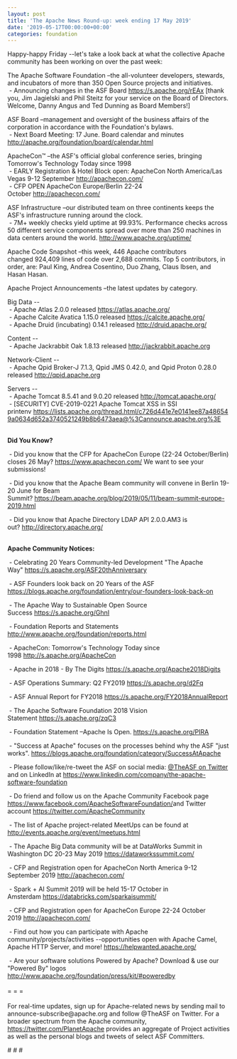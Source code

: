 ```yaml
---
layout: post
title: 'The Apache News Round-up: week ending 17 May 2019'
date: '2019-05-17T00:00:00+00:00'
categories: foundation
---
```

<div> 
    <p>Happy-happy Friday --let's take a look back at what the collective Apache community has been working on over the past week:</p> 
    <p>The Apache Software Foundation&nbsp;–the all-volunteer developers, stewards, and incubators of more than 350 Open Source projects and initiatives.<br />&nbsp;- Announcing changes in the ASF Board <a href="https://s.apache.org/rEAx">https://s.apache.org/rEAx</a>&nbsp;[thank you, Jim Jagielski and Phil Steitz for your service on the Board of Directors. Welcome,&nbsp;Danny Angus and Ted Dunning as Board Members!]</p> 
    <p>ASF Board –management and oversight of the business affairs of the corporation in accordance with the Foundation's bylaws.<br />&nbsp;- Next Board Meeting: 17 June. Board calendar and minutes <a href="http://apache.org/foundation/board/calendar.html">http://apache.org/foundation/board/calendar.html</a></p> 
    <div> 
      <p>ApacheCon™ –the ASF's official global conference series, bringing Tomorrow's Technology Today since 1998<br />&nbsp;- EARLY Registration &amp; Hotel Block open: ApacheCon North America/Las Vegas 9-12 September&nbsp;<a href="http://apachecon.com/">http://apachecon.com/</a> <br />&nbsp;- CFP OPEN ApacheCon Europe/Berlin 22-24 October&nbsp;<a href="http://apachecon.com/">http://apachecon.com/</a></p> 
      <p>ASF Infrastructure –our distributed team on three continents keeps the ASF's infrastructure running around the clock.<br />&nbsp;- 7M+ weekly checks yield uptime at 99.93%. Performance checks across 50 different service components spread over more than 250 machines in data centers around the world.&nbsp;<a href="http://www.apache.org/uptime/">http://www.apache.org/uptime/</a></p> 
      <p>Apache Code Snapshot –this week, 446 Apache contributors changed&nbsp;924,409 lines of code over&nbsp;2,688 commits. Top 5 contributors, in order, are: Paul King, Andrea Cosentino, Duo Zhang, Claus Ibsen, and Hasan Hasan.</p> 
      <p>Apache Project Announcements&nbsp;–the latest updates by category.</p> 
      <p> </p> 
      <p>Big Data --<br />&nbsp;- Apache Atlas 2.0.0 released&nbsp;<a href="https://atlas.apache.org/">https://atlas.apache.org/</a><br />&nbsp;-&nbsp;Apache Calcite Avatica 1.15.0 released&nbsp;<a href="https://calcite.apache.org/">https://calcite.apache.org/</a><br />&nbsp;- Apache Druid (incubating) 0.14.1 released&nbsp;<a href="http://druid.apache.org/">http://druid.apache.org/</a></p> 
      <p> </p> 
      <p>Content --<br />&nbsp;- Apache Jackrabbit Oak 1.8.13 released <a href="http://jackrabbit.apache.org/">http://jackrabbit.apache.org</a></p> 
      <p>Network-Client --<br />&nbsp;- Apache Qpid Broker-J 7.1.3, Qpid JMS 0.42.0, and Qpid Proton 0.28.0 released&nbsp;<a href="http://qpid.apache.org/">http://qpid.apache.org</a></p> 
      <p>Servers --<br />&nbsp;- Apache Tomcat 8.5.41 and 9.0.20 released&nbsp;<a href="http://tomcat.apache.org/">http://tomcat.apache.org/</a><br />&nbsp;-&nbsp;[SECURITY] CVE-2019-0221 Apache Tomcat XSS in SSI printenv&nbsp;<a href="https://lists.apache.org/thread.html/c726d441e7e0141ee87a486549a0634d652a3740521249b8b6473aea@%3Cannounce.apache.org%3E">https://lists.apache.org/thread.html/c726d441e7e0141ee87a486549a0634d652a3740521249b8b6473aea@%3Cannounce.apache.org%3E</a></p> 
      <p style="font-weight: bold;"> </p> 
      <p><strong><br />Did You Know?</strong></p> 
      <div> 
        <p>&nbsp;- Did you know that the CFP for ApacheCon Europe (22-24 October/Berlin) closes 26 May?&nbsp;<a href="https://www.apachecon.com/">https://www.apachecon.com/</a>&nbsp;We want to see your submissions!</p> 
        <p>&nbsp;- Did you know that the Apache Beam community will convene in Berlin 19-20 June for Beam Summit?&nbsp;<a href="https://beam.apache.org/blog/2019/05/11/beam-summit-europe-2019.html">https://beam.apache.org/blog/2019/05/11/beam-summit-europe-2019.html</a></p> 
        <p>&nbsp;- Did you know that Apache Directory LDAP API 2.0.0.AM3 is out?&nbsp;<a href="http://directory.apache.org/">http://directory.apache.org/</a><br /><br /></p> 
        <p><strong>Apache Community Notices:</strong></p> 
      </div> 
      <p>&nbsp;- Celebrating 20 Years Community-led Development &quot;The Apache Way&quot;&nbsp;<a href="https://s.apache.org/ASF20thAnniversary">https://s.apache.org/ASF20thAnniversary</a></p> 
      <p>&nbsp;- ASF Founders look back on 20 Years of the ASF <a href="https://blogs.apache.org/foundation/entry/our-founders-look-back-on">https://blogs.apache.org/foundation/entry/our-founders-look-back-on</a></p> 
      <p>&nbsp;- The Apache Way to Sustainable Open Source Success&nbsp;<a href="https://s.apache.org/GhnI">https://s.apache.org/GhnI</a></p> 
      <p>&nbsp;- Foundation Reports and Statements <a href="http://www.apache.org/foundation/reports.html">http://www.apache.org/foundation/reports.html</a></p> 
      <p>&nbsp;- ApacheCon: Tomorrow's Technology Today since 1998&nbsp;<a href="http://s.apache.org/ApacheCon">http://s.apache.org/ApacheCon</a></p> 
      <p>&nbsp;- Apache in 2018 - By The Digits <a href="https://s.apache.org/Apache2018Digits">https://s.apache.org/Apache2018Digits</a></p> 
      <p>&nbsp;-&nbsp;ASF Operations Summary: Q2 FY2019 <a href="https://s.apache.org/d2Fq">https://s.apache.org/d2Fq</a></p> 
      <p>&nbsp;- ASF Annual Report for FY2018&nbsp;<a href="https://s.apache.org/FY2018AnnualReport">https://s.apache.org/FY2018AnnualReport</a></p> 
      <p>&nbsp;- The Apache Software Foundation 2018 Vision Statement&nbsp;<a href="https://s.apache.org/zqC3">https://s.apache.org/zqC3</a></p> 
      <p>&nbsp;- Foundation Statement –Apache Is Open.&nbsp;<a href="https://s.apache.org/PIRA">https://s.apache.org/PIRA</a></p> 
      <div> 
        <p>&nbsp;- &quot;Success at Apache&quot; focuses on the processes behind why the ASF &quot;just works&quot;. <a href="https://blogs.apache.org/foundation/category/SuccessAtApache">https://blogs.apache.org/foundation/category/SuccessAtApache</a></p> 
      </div> 
      <div> 
        <p>&nbsp;- Please follow/like/re-tweet the ASF on social media: <a href="https://twitter.com/TheASF">@TheASF on Twitter</a> and on LinkedIn at <a href="https://www.linkedin.com/company/the-apache-software-foundation">https://www.linkedin.com/company/the-apache-software-foundation</a></p> 
        <p>&nbsp;- Do friend and follow us on the Apache Community Facebook page <a href="https://www.facebook.com/ApacheSoftwareFoundation/">https://www.facebook.com/ApacheSoftwareFoundation/</a>and Twitter account <a href="https://twitter.com/ApacheCommunity">https://twitter.com/ApacheCommunity</a></p> 
      </div> 
      <div> 
        <p><a href="https://feathercast.apache.org/"></a></p> 
      </div> 
      <div> 
        <p>&nbsp;- The list of Apache project-related MeetUps can be found at <a href="http://events.apache.org/event/meetups.html">http://events.apache.org/event/meetups.html</a></p> 
      </div> 
      <div> 
        <p>&nbsp;- The Apache Big Data community will be at&nbsp;DataWorks Summit in Washington DC&nbsp;20-23 May 2019&nbsp;<a href="https://dataworkssummit.com/">https://dataworkssummit.com/</a></p> 
        <p>&nbsp;- CFP and Registration open for ApacheCon North America 9-12 September 2019&nbsp;<a href="http://apachecon.com/">http://apachecon.com/</a></p> 
        <p>&nbsp;- Spark + AI Summit 2019 will be held 15-17 October in Amsterdam&nbsp;<font color="#bb0000"><a href="https://databricks.com/sparkaisummit/">https://databricks.com/sparkaisummit/</a></font></p> 
        <p>&nbsp;- CFP and Registration open for ApacheCon Europe 22-24 October 2019&nbsp;<a href="http://apachecon.com/">http://apachecon.com/</a></p> 
        <p>&nbsp;- Find out how you can participate with Apache community/projects/activities --opportunities open with Apache Camel, Apache HTTP Server, and more! <a href="https://helpwanted.apache.org/">https://helpwanted.apache.org/</a></p> 
      </div> 
      <div>&nbsp;- Are your software solutions Powered by Apache? Download &amp; use our &quot;Powered By&quot; logos <a href="http://www.apache.org/foundation/press/kit/#poweredby">http://www.apache.org/foundation/press/kit/#poweredby</a></div> 
      <div><br /></div> 
      <div>= = =</div> 
      <div><br /></div> 
      <div>For real-time updates, sign up for Apache-related news by sending mail to announce-subscribe@apache.org and follow @TheASF on Twitter. For a broader spectrum from the Apache community, <a href="https://twitter.com/PlanetApache">https://twitter.com/PlanetApache</a> provides an aggregate of Project activities as well as the personal blogs and tweets of select ASF Committers.</div> 
    </div> 
    <p># # #</p> 
  </div>
